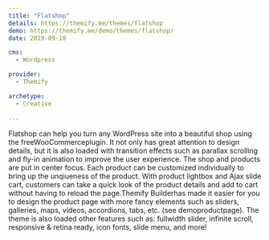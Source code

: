 ```yaml
---
title: "Flatshop"
details: https://themify.me/themes/flatshop
demo: https://themify.me/demo/themes/flatshop/
date: 2019-09-10

cms: 
  - Wordpress

provider: 
  - Themify

archetype:
  - Creative
  
---
```


Flatshop can help you turn any WordPress site into a beautiful shop using the freeWooCommerceplugin. It not only has great attention to design details, but it is also loaded with transition effects such as parallax scrolling and fly-in animation to improve the user experience. The shop and products are put in center focus. Each product can be customized individually to bring up the unqiueness of the product. With product lightbox and Ajax slide cart, customers can take a quick look of the product details and add to cart without having to reload the page.Themify Builderhas made it easier for you to design the product page with more fancy elements such as sliders, galleries, maps, videos, accordions, tabs, etc. (see demoproductpage). The theme is also loaded other features such as: fullwidth slider, infinite scroll, responsive & retina ready, icon fonts, slide menu, and more!